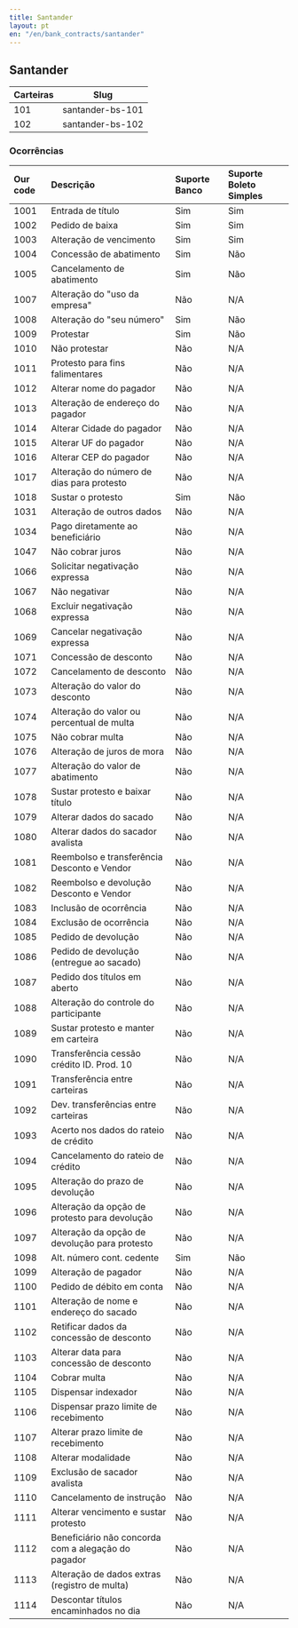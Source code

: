 ```yaml
---
title: Santander
layout: pt
en: "/en/bank_contracts/santander"
---
```


## Santander

| Carteiras                | Slug
| ------------------------ | ------------
| 101                      | santander-bs-101
| 102                      | santander-bs-102


### Ocorrências

| Our code | Descrição                                           | Suporte Banco | Suporte Boleto Simples |
|:---------|:----------------------------------------------------|:--------------|:-----------------------|
| 1001     | Entrada de título                                   | Sim           | Sim                    |
| 1002     | Pedido de baixa                                     | Sim           | Sim                    |
| 1003     | Alteração de vencimento                             | Sim           | Sim                    |
| 1004     | Concessão de abatimento                             | Sim           | Não                    |
| 1005     | Cancelamento de abatimento                          | Sim           | Não                    |
| 1007     | Alteração do "uso da empresa"                       | Não           | N/A                    |
| 1008     | Alteração do "seu número"                           | Sim           | Não                    |
| 1009     | Protestar                                           | Sim           | Não                    |
| 1010     | Não protestar                                       | Não           | N/A                    |
| 1011     | Protesto para fins falimentares                     | Não           | N/A                    |
| 1012     | Alterar nome do pagador                             | Não           | N/A                    |
| 1013     | Alteração de endereço do pagador                    | Não           | N/A                    |
| 1014     | Alterar Cidade do pagador                           | Não           | N/A                    |
| 1015     | Alterar UF do pagador                               | Não           | N/A                    |
| 1016     | Alterar CEP do pagador                              | Não           | N/A                    |
| 1017     | Alteração do número de dias para protesto           | Não           | N/A                    |
| 1018     | Sustar o protesto                                   | Sim           | Não                    |
| 1031     | Alteração de outros dados                           | Não           | N/A                    |
| 1034     | Pago diretamente ao beneficiário                    | Não           | N/A                    |
| 1047     | Não cobrar juros                                    | Não           | N/A                    |
| 1066     | Solicitar negativação expressa                      | Não           | N/A                    |
| 1067     | Não negativar                                       | Não           | N/A                    |
| 1068     | Excluir negativação expressa                        | Não           | N/A                    |
| 1069     | Cancelar negativação expressa                       | Não           | N/A                    |
| 1071     | Concessão de desconto                               | Não           | N/A                    |
| 1072     | Cancelamento de desconto                            | Não           | N/A                    |
| 1073     | Alteração do valor do desconto                      | Não           | N/A                    |
| 1074     | Alteração do valor ou percentual de multa           | Não           | N/A                    |
| 1075     | Não cobrar multa                                    | Não           | N/A                    |
| 1076     | Alteração de juros de mora                          | Não           | N/A                    |
| 1077     | Alteração do valor de abatimento                    | Não           | N/A                    |
| 1078     | Sustar protesto e baixar título                     | Não           | N/A                    |
| 1079     | Alterar dados do sacado                             | Não           | N/A                    |
| 1080     | Alterar dados do sacador avalista                   | Não           | N/A                    |
| 1081     | Reembolso e transferência Desconto e Vendor         | Não           | N/A                    |
| 1082     | Reembolso e devolução Desconto e Vendor             | Não           | N/A                    |
| 1083     | Inclusão de ocorrência                              | Não           | N/A                    |
| 1084     | Exclusão de ocorrência                              | Não           | N/A                    |
| 1085     | Pedido de devolução                                 | Não           | N/A                    |
| 1086     | Pedido de devolução (entregue ao sacado)            | Não           | N/A                    |
| 1087     | Pedido dos títulos em aberto                        | Não           | N/A                    |
| 1088     | Alteração do controle do participante               | Não           | N/A                    |
| 1089     | Sustar protesto e manter em carteira                | Não           | N/A                    |
| 1090     | Transferência cessão crédito ID. Prod. 10           | Não           | N/A                    |
| 1091     | Transferência entre carteiras                       | Não           | N/A                    |
| 1092     | Dev. transferências entre carteiras                 | Não           | N/A                    |
| 1093     | Acerto nos dados do rateio de crédito               | Não           | N/A                    |
| 1094     | Cancelamento do rateio de crédito                   | Não           | N/A                    |
| 1095     | Alteração do prazo de devolução                     | Não           | N/A                    |
| 1096     | Alteração da opção de protesto para devolução       | Não           | N/A                    |
| 1097     | Alteração da opção de devolução para protesto       | Não           | N/A                    |
| 1098     | Alt. número cont. cedente                           | Sim           | Não                    |
| 1099     | Alteração de pagador                                | Não           | N/A                    |
| 1100     | Pedido de débito em conta                           | Não           | N/A                    |
| 1101     | Alteração de nome e endereço do sacado              | Não           | N/A                    |
| 1102     | Retificar dados da concessão de desconto            | Não           | N/A                    |
| 1103     | Alterar data para concessão de desconto             | Não           | N/A                    |
| 1104     | Cobrar multa                                        | Não           | N/A                    |
| 1105     | Dispensar indexador                                 | Não           | N/A                    |
| 1106     | Dispensar prazo limite de recebimento               | Não           | N/A                    |
| 1107     | Alterar prazo limite de recebimento                 | Não           | N/A                    |
| 1108     | Alterar modalidade                                  | Não           | N/A                    |
| 1109     | Exclusão de sacador avalista                        | Não           | N/A                    |
| 1110     | Cancelamento de instrução                           | Não           | N/A                    |
| 1111     | Alterar vencimento e sustar protesto                | Não           | N/A                    |
| 1112     | Beneficiário não concorda com a alegação do pagador | Não           | N/A                    |
| 1113     | Alteração de dados extras (registro de multa)       | Não           | N/A                    |
| 1114     | Descontar títulos encaminhados no dia               | Não           | N/A                    |
